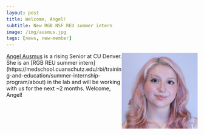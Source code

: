 ```yaml
---
layout: post
title: Welcome, Angel!
subtitle: New RGB NSF REU summer intern
image: /img/ausmus.jpg
tags: [news, new-member]
---
```

<img align="right" src="/img/ausmus.jpg" style="width:200px !important;height:200px !important;" />
<a href="/docs/ausmus-cv.pdf">Angel Ausmus</a> is a rising Senior at CU Denver. She is an [RGB REU summer intern](https://medschool.cuanschutz.edu/rbi/training-and-education/summer-internship-program/about) in the lab and will be working with us for the next ~2 months. Welcome, Angel!
<br>
<br>
